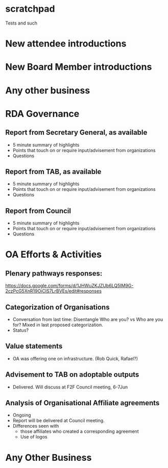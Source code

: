 # scratchpad
Tests and such

# New attendee introductions
# New Board Member introductions
# Any other business

# RDA Governance

## Report from Secretary General, as available

- 5 minute summary of highlights
- Points that touch on or require input/advisement from organizations
- Questions

## Report from TAB, as available 

- 5 minute summary of highlights
- Points that touch on or require input/advisement from organizations
- Questions

## Report from Council

- 5 minute summary of highlights
- Points that touch on or require input/advisement from organizations
- Questions

# OA Efforts & Activities

## Plenary pathways responses: 

https://docs.google.com/forms/d/1JHWuZKJZUb6LQ5IM9G-2czPcG5XnR19OiCIS7LrBVEs/edit#responses

## Categorization of Organisations

- Conversation from last time: Disentangle Who are you? vs Who are you for? Mixed in last proposed categorization.
- Status?

## Value statements

- OA was offering one on infrastructure. (Rob Quick, Rafael?)

## Advisement to TAB on adoptable outputs

- Delivered. Will discuss at F2F Council meeting, 6-7Jun

## Analysis of Organisational Affiliate agreements

- Ongoing 
- Report will be delivered at Council meeting.
- Differences seen with 
	- those affiliates who created a corresponding agreement
	- Use of logos

# Any Other Business

